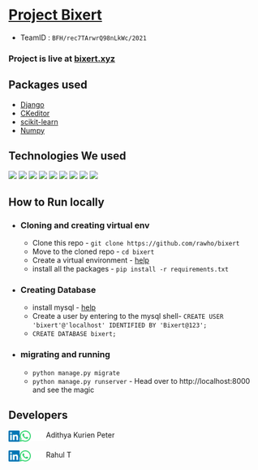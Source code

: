 # [Project Bixert](https://bixert.xyz/)

- TeamID : `BFH/rec7TArwrQ98nLkWc/2021`

### Project is live at [bixert.xyz](https://bixert.xyz)

## Packages used 
- [Django](https://www.djangoproject.com/)
- [CKeditor](https://ckeditor.com/)
- [scikit-learn](https://scikit-learn.org/stable/)
- [Numpy](https://numpy.org/)

## Technologies We used
![](https://img.shields.io/badge/DJANGO-5da673?style=for-the-badge&logo=django&logoColor=white)
![](https://img.shields.io/badge/sklearn-ed9437?style=for-the-badge&logo=scikit-learn&logoColor=white)
![](https://img.shields.io/badge/mysql-1a5382?style=for-the-badge&logo=mysql&logoColor=white)
![](https://img.shields.io/badge/aws-232f3e?style=for-the-badge&logo=amazon&logoColor=ed921c)
![](https://img.shields.io/badge/HTML5-E34F26?style=for-the-badge&logo=html5&logoColor=white)
![](https://img.shields.io/badge/JavaScript-F7DF1E?style=for-the-badge&logo=javascript&logoColor=black)
![](https://img.shields.io/badge/CSS3-1572B6?style=for-the-badge&logo=css3&logoColor=white)
![](https://img.shields.io/badge/Sass-CC6699?style=for-the-badge&logo=sass&logoColor=white)
![](https://img.shields.io/badge/FireBase-3997de?style=for-the-badge&logo=firebase&logoColor=f6be0f)


## How to Run locally

- ### Cloning and creating virtual env
  - Clone this repo - `git clone https://github.com/rawho/bixert`
  - Move to the cloned repo - `cd bixert`
  - Create a virtual environment - [help](https://packaging.python.org/guides/installing-using-pip-and-virtual-environments/#creating-a-virtual-environment)
  - install all the packages - `pip install -r requirements.txt`
- ### Creating Database
  - install mysql - [help](https://www.javatpoint.com/how-to-install-mysql)
  - Create a user by entering to the mysql shell- 
      `CREATE USER 'bixert'@'localhost' IDENTIFIED BY 'Bixert@123';`
  - `CREATE DATABASE bixert;`
- ### migrating and running
  - `python manage.py migrate`
  - `python manage.py runserver` - Head over to http://localhost:8000 and see the magic 

## Developers


<div style="display: flex; flex-direction: row;">
 
  <a href="https://www.linkedin.com/in/adithya-kurien-ab1b11197">
    <img align="left" alt="Linkdein" width="22px" src="screenshots/linkedin.svg" />
  </a>
  <a href="https://wa.me/+919387971684">
    <img align="left" alt="Whatsapp" width="22px" src="screenshots/whatsapp.svg" />
  </a>
  <a href="https://github.com/aaadddiii">
    <img align="left" alt="github" width="30px" src="screenshots/github.png" />
  </a>
  Adithya Kurien Peter 
</div>
<br>
<div style="display: flex; flex-direction: row;">
 
  <a href="https://linkedin.com/in/rahulmanojcet">
    <img align="left" alt="Linkdein" width="22px" src="screenshots/linkedin.svg" />
  </a>
  <a href="https://wa.me/+919747406685">
    <img align="left" alt="Whatsapp" width="22px" src="screenshots/whatsapp.svg" />
  </a>
  <a href="https://github.com/rawho">
    <img align="left" alt="github" width="30px" src="screenshots/github.png" />
  </a>
  Rahul T
</div>
<br><br>
